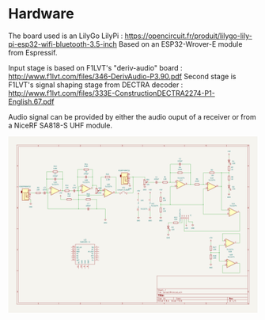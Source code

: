 # Hardware

The board used is an LilyGo LilyPi : https://opencircuit.fr/produit/lilygo-lily-pi-esp32-wifi-bluetooth-3.5-inch
Based on an ESP32-Wrover-E module from Espressif.

Input stage is based on F1LVT's "deriv-audio" board : http://www.f1lvt.com/files/346-DerivAudio-P3.90.pdf
Second stage is F1LVT's signal shaping stage from DECTRA decoder : http://www.f1lvt.com/files/333E-ConstructionDECTRA2274-P1-English.67.pdf

Audio signal can be provided by either the audio ouput of a receiver or from a NiceRF SA818-S UHF module.

![Schematic](SarsatJRX.png "Schematic")

